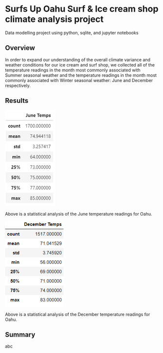 # Surfs Up Oahu Surf & Ice cream shop climate analysis project
Data modelling project using python, sqlite, and jupyter notebooks

## Overview

In order to expand our understanding of the overall climate variance and weather conditions for our ice cream and surf shop, we collected all of the temperature readings in the month most commonly associated with Summer seasonal weather and the temperature readings in the month most commonly associated with Winter seasonal weather: June and December respectively.

## Results

![June temperature stats](https://github.com/MattK1454/Surfs_Up/blob/main/June_temp_stats.png)

Above is a statistical analysis of the June temperature readings for Oahu.

![December temperature stats](https://github.com/MattK1454/Surfs_Up/blob/main/December_temp_stats.png)

Above is a statistical analysis of the December temperature readings for Oahu.

## Summary

abc

